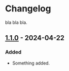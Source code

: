 # Changelog

bla bla bla.

## [1.1.0] - 2024-04-22

### Added

- Something added.

[1.1.0]: https://a.com/b/c/refs/v1.1.0
